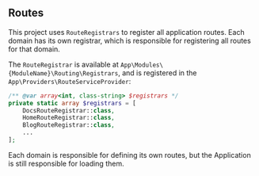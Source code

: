 ## Routes

This project uses `RouteRegistrars` to register all application routes. Each domain has its own registrar, which is responsible for registering all routes for that domain.

The `RouteRegistrar` is available at `App\Modules\{ModuleName}\Routing\Registrars`, and is registered in the `App\Providers\RouteServiceProvider`:

```php
/** @var array<int, class-string> $registrars */
private static array $registrars = [
    DocsRouteRegistrar::class,
    HomeRouteRegistrar::class,
    BlogRouteRegistrar::class,
    ...
];
```
Each domain is responsible for defining its own routes, but the Application is still responsible for loading them.
